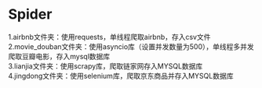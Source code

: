 # Spider
1.airbnb文件夹：使用requests，单线程爬取airbnb，存入csv文件                           
2.movie_douban文件夹：使用asyncio库（设置并发数量为500），单线程多并发爬取豆瓣电影，存入mysql数据库                                
3.lianjia文件夹：使用scrapy库，爬取链家网存入MYSQL数据库              
4.jingdong文件夹：使用selenium库，爬取京东商品并存入MYSQL数据库
